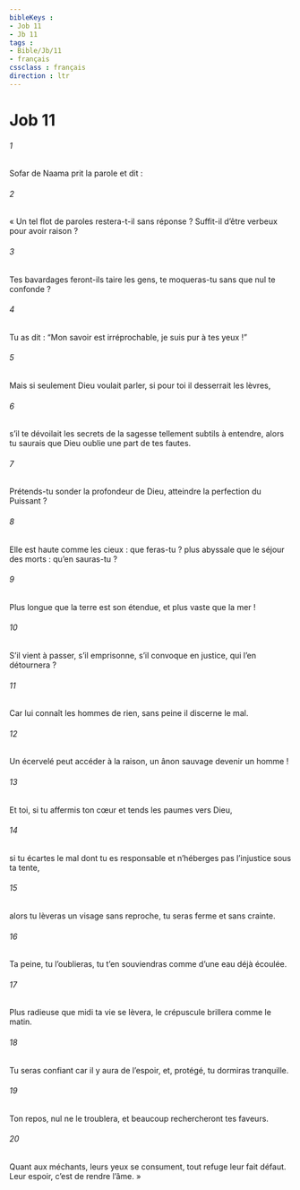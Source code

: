 ```yaml
---
bibleKeys : 
- Job 11
- Jb 11
tags : 
- Bible/Jb/11
- français
cssclass : français
direction : ltr
---
```


# Job 11

###### 1
Sofar de Naama prit la parole et dit :
###### 2
« Un tel flot de paroles restera-t-il sans réponse ?
Suffit-il d’être verbeux pour avoir raison ?
###### 3
Tes bavardages feront-ils taire les gens,
te moqueras-tu sans que nul te confonde ?
###### 4
Tu as dit : “Mon savoir est irréprochable,
je suis pur à tes yeux !”
###### 5
Mais si seulement Dieu voulait parler,
si pour toi il desserrait les lèvres,
###### 6
s’il te dévoilait les secrets de la sagesse
tellement subtils à entendre,
alors tu saurais que Dieu
oublie une part de tes fautes.
###### 7
Prétends-tu sonder la profondeur de Dieu,
atteindre la perfection du Puissant ?
###### 8
Elle est haute comme les cieux : que feras-tu ?
plus abyssale que le séjour des morts : qu’en sauras-tu ?
###### 9
Plus longue que la terre est son étendue,
et plus vaste que la mer !
###### 10
S’il vient à passer, s’il emprisonne,
s’il convoque en justice, qui l’en détournera ?
###### 11
Car lui connaît les hommes de rien,
sans peine il discerne le mal.
###### 12
Un écervelé peut accéder à la raison,
un ânon sauvage devenir un homme !
###### 13
Et toi, si tu affermis ton cœur
et tends les paumes vers Dieu,
###### 14
si tu écartes le mal dont tu es responsable
et n’héberges pas l’injustice sous ta tente,
###### 15
alors tu lèveras un visage sans reproche,
tu seras ferme et sans crainte.
###### 16
Ta peine, tu l’oublieras,
tu t’en souviendras comme d’une eau déjà écoulée.
###### 17
Plus radieuse que midi ta vie se lèvera,
le crépuscule brillera comme le matin.
###### 18
Tu seras confiant car il y aura de l’espoir,
et, protégé, tu dormiras tranquille.
###### 19
Ton repos, nul ne le troublera,
et beaucoup rechercheront tes faveurs.
###### 20
Quant aux méchants, leurs yeux se consument,
tout refuge leur fait défaut.
Leur espoir, c’est de rendre l’âme. »
